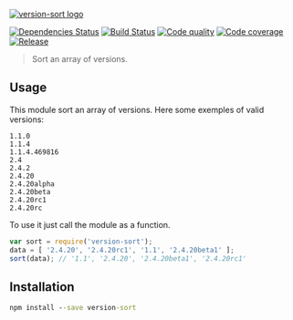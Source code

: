 [![version-sort logo](https://raw.githubusercontent.com/quentinrossetti/version-sort/master/logo.png)](https://github.com/quentinrossetti/version-sort)

[![Dependencies Status][gemnasium-image]][gemnasium-url] [![Build Status][travis-image]][travis-url] [![Code quality][codeclimate-image]][codeclimate-url] [![Code coverage][coveralls-image]][coveralls-url] [![Release][npm-image]][npm-url]

> Sort an array of versions.

## Usage

This module sort an array of versions. Here some exemples of valid versions:

```
1.1.0
1.1.4
1.1.4.469816
2.4
2.4.2
2.4.20
2.4.20alpha
2.4.20beta
2.4.20rc1
2.4.20rc
```

To use it just call the module as a function.

```js
var sort = require('version-sort');
data = [ '2.4.20', '2.4.20rc1', '1.1', '2.4.20beta1' ];
sort(data); // '1.1', '2.4.20', '2.4.20beta1', '2.4.20rc1'
```

## Installation

```bat
npm install --save version-sort
```


[gemnasium-url]: //gemnasium.com/quentinrossetti/version-sort
[gemnasium-image]: //img.shields.io/gemnasium/quentinrossetti/version-sort.svg
[travis-url]: //travis-ci.org/quentinrossetti/version-sort
[travis-image]: //img.shields.io/travis/quentinrossetti/version-sort.svg
[codeclimate-url]: //codeclimate.com/github/quentinrossetti/version-sort
[codeclimate-image]: //img.shields.io/codeclimate/github/quentinrossetti/version-sort.svg
[coveralls-url]: //coveralls.io/r/quentinrossetti/version-sort
[coveralls-image]: //img.shields.io/coveralls/quentinrossetti/version-sort.svg
[npm-url]: //www.npmjs.org/package/version-sort
[npm-image]: //img.shields.io/npm/v/version-sort.svg
